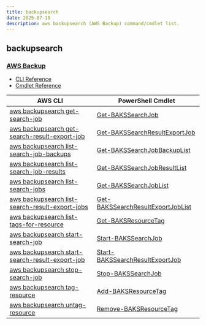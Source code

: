 ```yaml
---
title: backupsearch
date: 2025-07-10
description: aws backupsearch (AWS Backup) command/cmdlet list.
---
```


## backupsearch

### [AWS Backup](https://aws.amazon.com/backup/)

* [CLI Reference](https://awscli.amazonaws.com/v2/documentation/api/latest/reference/backupsearch/index.html)
* [Cmdlet Reference](https://docs.aws.amazon.com/powershell/latest/reference/items/BackupSearch_cmdlets.html)

|AWS CLI|PowerShell Cmdlet|
|----|----|
|[aws backupsearch get-search-job](https://awscli.amazonaws.com/v2/documentation/api/latest/reference/backupsearch/get-search-job.html)|[Get-BAKSSearchJob](https://docs.aws.amazon.com/powershell/latest/reference/items/Get-BAKSSearchJob.html)|
|[aws backupsearch get-search-result-export-job](https://awscli.amazonaws.com/v2/documentation/api/latest/reference/backupsearch/get-search-result-export-job.html)|[Get-BAKSSearchResultExportJob](https://docs.aws.amazon.com/powershell/latest/reference/items/Get-BAKSSearchResultExportJob.html)|
|[aws backupsearch list-search-job-backups](https://awscli.amazonaws.com/v2/documentation/api/latest/reference/backupsearch/list-search-job-backups.html)|[Get-BAKSSearchJobBackupList](https://docs.aws.amazon.com/powershell/latest/reference/items/Get-BAKSSearchJobBackupList.html)|
|[aws backupsearch list-search-job-results](https://awscli.amazonaws.com/v2/documentation/api/latest/reference/backupsearch/list-search-job-results.html)|[Get-BAKSSearchJobResultList](https://docs.aws.amazon.com/powershell/latest/reference/items/Get-BAKSSearchJobResultList.html)|
|[aws backupsearch list-search-jobs](https://awscli.amazonaws.com/v2/documentation/api/latest/reference/backupsearch/list-search-jobs.html)|[Get-BAKSSearchJobList](https://docs.aws.amazon.com/powershell/latest/reference/items/Get-BAKSSearchJobList.html)|
|[aws backupsearch list-search-result-export-jobs](https://awscli.amazonaws.com/v2/documentation/api/latest/reference/backupsearch/list-search-result-export-jobs.html)|[Get-BAKSSearchResultExportJobList](https://docs.aws.amazon.com/powershell/latest/reference/items/Get-BAKSSearchResultExportJobList.html)|
|[aws backupsearch list-tags-for-resource](https://awscli.amazonaws.com/v2/documentation/api/latest/reference/backupsearch/list-tags-for-resource.html)|[Get-BAKSResourceTag](https://docs.aws.amazon.com/powershell/latest/reference/items/Get-BAKSResourceTag.html)|
|[aws backupsearch start-search-job](https://awscli.amazonaws.com/v2/documentation/api/latest/reference/backupsearch/start-search-job.html)|[Start-BAKSSearchJob](https://docs.aws.amazon.com/powershell/latest/reference/items/Start-BAKSSearchJob.html)|
|[aws backupsearch start-search-result-export-job](https://awscli.amazonaws.com/v2/documentation/api/latest/reference/backupsearch/start-search-result-export-job.html)|[Start-BAKSSearchResultExportJob](https://docs.aws.amazon.com/powershell/latest/reference/items/Start-BAKSSearchResultExportJob.html)|
|[aws backupsearch stop-search-job](https://awscli.amazonaws.com/v2/documentation/api/latest/reference/backupsearch/stop-search-job.html)|[Stop-BAKSSearchJob](https://docs.aws.amazon.com/powershell/latest/reference/items/Stop-BAKSSearchJob.html)|
|[aws backupsearch tag-resource](https://awscli.amazonaws.com/v2/documentation/api/latest/reference/backupsearch/tag-resource.html)|[Add-BAKSResourceTag](https://docs.aws.amazon.com/powershell/latest/reference/items/Add-BAKSResourceTag.html)|
|[aws backupsearch untag-resource](https://awscli.amazonaws.com/v2/documentation/api/latest/reference/backupsearch/untag-resource.html)|[Remove-BAKSResourceTag](https://docs.aws.amazon.com/powershell/latest/reference/items/Remove-BAKSResourceTag.html)|

